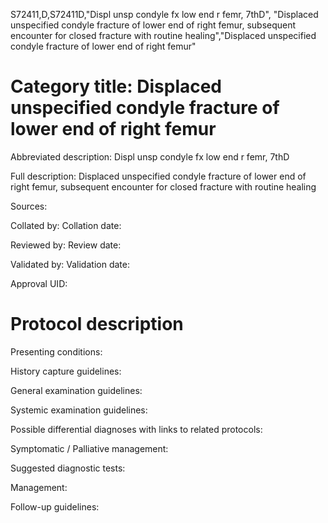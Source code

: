 S72411,D,S72411D,"Displ unsp condyle fx low end r femr, 7thD", "Displaced unspecified condyle fracture of lower end of right femur, subsequent encounter for closed fracture with routine healing","Displaced unspecified condyle fracture of lower end of right femur"
# Category title: Displaced unspecified condyle fracture of lower end of right femur

Abbreviated description: Displ unsp condyle fx low end r femr, 7thD

Full description: Displaced unspecified condyle fracture of lower end of right femur, subsequent encounter for closed fracture with routine healing

Sources:

Collated by:
Collation date:

Reviewed by:
Review date:

Validated by:
Validation date:

Approval UID:

# Protocol description

Presenting conditions:

History capture guidelines:

General examination guidelines:

Systemic examination guidelines:

Possible differential diagnoses with links to related protocols:

Symptomatic / Palliative management:

Suggested diagnostic tests:

Management:

Follow-up guidelines:
